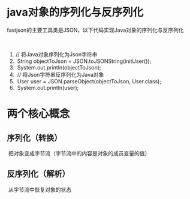 # java对象的序列化与反序列化

​		fastjson的主要工具类是JSON，以下代码实现Java对象的序列化与反序列化

​		

1. // 将Java对象序列化为Json字符串  
2. ​    String objectToJson = JSON.toJSONString(initUser());  
3. ​    System.out.println(objectToJson);  
4. ​    // 将Json字符串反序列化为Java对象  
5. ​    User user = JSON.parseObject(objectToJson, User.class);  
6. ​    System.out.println(user); 

# 两个核心概念

## 序列化（转换）

​	把对象变成字节流（字节流中的内容是对象的成员变量的值）

## 反序列化（解析）	

​	从字节流中恢复对象的状态

​	